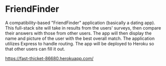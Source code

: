 # FriendFinder
A compatibility-based "FriendFinder" application (basically a dating app). This full-stack site will take in results from the users' surveys, then compare their answers with those from other users. The app will then display the name and picture of the user with the best overall match. The application utilizes Express to handle routing. The app will be deployed to Heroku so that other users can fill it out.

https://fast-thicket-86680.herokuapp.com/
